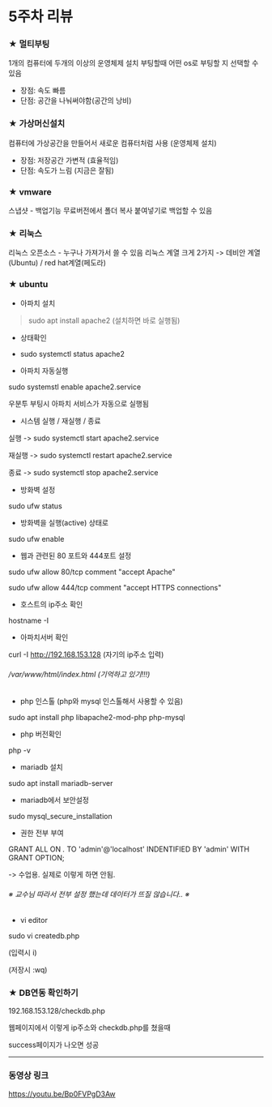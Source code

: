 # 5주차 리뷰


### ★ 멀티부팅

1개의 컴퓨터에 두개의 이상의 운영체제 설치
부팅할때 어떤 os로 부팅할 지 선택할 수 있음

  * 장점: 속도 빠름
  * 단점: 공간을 나눠써야함(공간의 낭비)


### ★ 가상머신설치 

컴퓨터에 가상공간을 만들어서 새로운 컴퓨터처럼 사용
(운영체제 설치)

 * 장점: 저장공간 가변적 (효율적임)
 * 단점: 속도가 느림 (지금은 잘됨)


### ★ vmware

스냅샷 - 백업기능
무료버전에서 폴더 복사 붙여넣기로 백업할 수 있음


### ★ 리눅스

리눅스 오픈소스 - 누구나 가져가서 쓸 수 있음
리눅스 계열 크게 2가지 -> 데비안 계열(Ubuntu) / red hat계열(페도라)


### ★ ubuntu

* 아파치 설치

 > sudo apt install apache2 (설치하면 바로 실행됨)


* 상태확인

 * sudo systemctl status apache2


* 아파치 자동실행

sudo systemstl enable apache2.service

우분투 부팅시 아파치 서비스가 자동으로 실행됨


* 시스템 실행 / 재실행 / 종료

실행 -> sudo systemctl start apache2.service

재실행 -> sudo systemctl restart apache2.service

종료 -> sudo systemctl stop apache2.service


* 방화벽 설정

sudo ufw status

* 방화벽을 실행(active) 상태로

sudo ufw enable


* 웹과 관련된 80 포트와 444포트 설정

sudo ufw allow 80/tcp comment "accept Apache"

sudo ufw allow 444/tcp comment "accept HTTPS connections"



* 호스트의 ip주소 확인

hostname -I


* 아파치서버 확인

curl -I http://192.168.153.128 (자기의 ip주소 입력)


###### /var/www/html/index.html (기억하고 있기!!!)


* php 인스톨 (php와 mysql 인스톨해서 사용할 수 있음)

sudo apt install php libapache2-mod-php php-mysql


* php 버전확인

php -v


* mariadb 설치

sudo apt install mariadb-server


* mariadb에서 보안설정

sudo mysql_secure_installation


* 권한 전부 부여 

GRANT ALL ON *.* TO 'admin'@'localhost' INDENTIFIED BY 'admin' WITH GRANT OPTION; 

-> 수업용. 실제로 이렇게 하면 안됨.



###### ※ 교수님 따라서 전부 설정 했는데 데이터가 뜨질 않습니다.. ※


* vi editor

sudo vi createdb.php

(입력시 i)

(저장시 :wq)


### ★ DB연동 확인하기

192.168.153.128/checkdb.php

웹페이지에서 이렇게 ip주소와 checkdb.php를 쳤을때 

success페이지가 나오면 성공


<hr/>

### 동영상 링크
<https://youtu.be/Bp0FVPgD3Aw>

